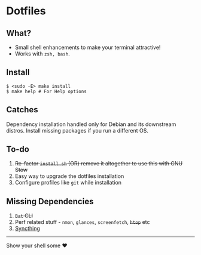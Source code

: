 # Dotfiles

## What?
* Small shell enhancements to make your terminal attractive!
* Works with ```zsh, bash```.

## Install
```
$ <sudo -E> make install
$ make help # For Help options
```

## Catches
Dependency installation handled only for Debian and its downstream distros. Install missing packages if you run a different OS.

## To-do

1. ~~Re-factor `install.sh` (OR) remove it altogether to use this with GNU Stow~~
2. Easy way to upgrade the dotfiles installation
3. Configure profiles like `git` while installation

## Missing Dependencies

1. ~~`Bat` CLI~~
2. Perf related stuff - `nmon`, `glances`, `screenfetch`, ~~`htop`~~ etc
3. [Syncthing](https://syncthing.net/)

----

Show your shell some :heart:

